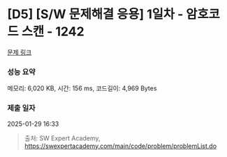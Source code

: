 # [D5] [S/W 문제해결 응용] 1일차 - 암호코드 스캔 - 1242 

[문제 링크](https://swexpertacademy.com/main/code/problem/problemDetail.do?contestProbId=AV15JEKKAM8CFAYD) 

### 성능 요약

메모리: 6,020 KB, 시간: 156 ms, 코드길이: 4,969 Bytes

### 제출 일자

2025-01-29 16:33



> 출처: SW Expert Academy, https://swexpertacademy.com/main/code/problem/problemList.do